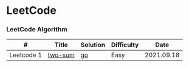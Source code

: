 LeetCode
========

### LeetCode Algorithm

| # | Title | Solution | Difficulty | Date |
|---| ----- | -------- | ---------- | ---- |
|Leetcode 1|[two-sum](https://leetcode-cn.com/problems/two-sum/)|[go](https://github.com/vencent2006/go-examples/blob/master/algorithm/leetcode/0001.two-sum/go/solution.go)|Easy|2021.09.18|